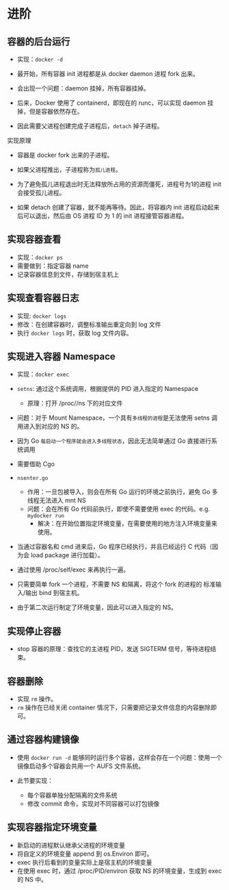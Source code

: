 # 进阶

## 容器的后台运行

* 实现：`docker -d`
* 最开始，所有容器 init 进程都是从 docker daemon 进程 fork 出来。
* 会出现一个问题：daemon 挂掉，所有容器挂掉。
* 后来，Docker 使用了 containerd，即现在的 runc，可以实现 daemon 挂掉，但是容器依然存在。

* 因此需要父进程创建完成子进程后，`detach` 掉子进程。

实现原理

* 容器是 docker fork 出来的子进程。
* 如果父进程推出，子进程称为`孤儿进程`。
* 为了避免孤儿进程退出时无法释放所占用的资源而僵死，进程号为1的进程 init 会接受孤儿进程。

* 如果 detach 创建了容器，就不能再等待。因此，将容器内 init 进程启动起来后可以退出，然后由 OS 进程 ID 为 1 的 init 进程接管容器进程。

## 实现容器查看

* 实现：`docker ps`
* 需要做到：指定容器 name
* 记录容器信息到文件，存储到宿主机上

## 实现查看容器日志

* 实现: `docker logs`
* 修改：在创建容器时，调整标准输出重定向到 log 文件
* 执行 `docker logs` 时，获取 log 文件内容。 

## 实现进入容器 Namespace

* 实现：`docker exec`
* `setns`: 通过这个系统调用，根据提供的 PID 进入指定的 Namespace
    * 原理：打开 /proc/<pid>/ns 下的对应文件
* 问题：对于 Mount Namespace，一个具有`多线程的进程`是无法使用 setns 调用进入到对应的 NS 的。
* 因为 Go `每启动一个程序就会进入多线程状态`，因此无法简单通过 Go 直接进行系统调用
* 需要借助 Cgo
* `nsenter.go`
    * 作用：一旦包被导入，则会在所有 Go 运行的环境之前执行，避免 Go 多线程无法进入 mnt NS
    * 问题：会在所有 Go 代码前执行，即使不需要使用 exec 的代码。e.g. `mydocker run`
        * 解决：在开始位置指定环境变量，在需要使用的地方注入环境变量来使用。

* 当通过容器名和 cmd 进来后，Go 程序已经执行，并且已经运行 C 代码（因为会 load package 进行加载）。
* 通过使用 /proc/self/exec 来再执行一遍。
* 只需要简单 fork 一个进程，不需要 NS 和隔离，将这个 fork 的进程的 标准输入/输出 bind 到宿主机。
* 由于第二次运行制定了环境变量，因此可以进入指定的 NS。 

## 实现停止容器

* stop 容器的原理：查找它的主进程 PID，发送 SIGTERM 信号，等待进程结束。

## 容器删除

* 实现 `rm` 操作。
* `rm` 操作在已经关闭 container 情况下，只需要把记录文件信息的内容删除即可。

## 通过容器构建镜像

* 使用 `docker run -d` 能够同时运行多个容器，这样会存在一个问题：使用一个镜像启动多个容器会共用一个 AUFS 文件系统。

* 此节要实现：
    * 每个容器单独分配隔离的文件系统
    * 修改 commit 命令，实现对不同容器可以打包镜像

## 实现容器指定环境变量

* 新启动的进程默认继承父进程的环境变量
* 将自定义的环境变量 append 到 os.Environ 即可。
* exec 执行后看到的变量实际上是宿主机的环境变量
* 在使用 exec 时，通过 /proc/PID/environ 获取 NS 的环境变量，生成到 exec 的 NS 中。

## 